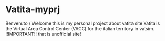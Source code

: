 # Vatita-myprj
Benvenuto / Welcome
this is my personal project about vatita site 
Vatita is the Virtual  Area Control Center (VACC) for the italian territory in vatsim. !!IMPORTANT!! that is unofficial site!

